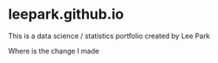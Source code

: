 # leepark.github.io
This is a data science / statistics portfolio created by Lee Park

Where is the change I made